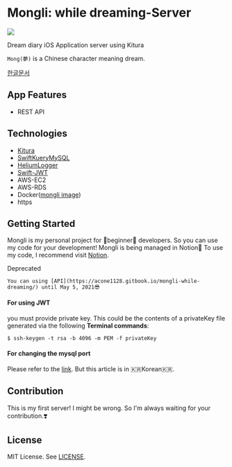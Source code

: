 # Mongli: while dreaming-Server

![](https://user-images.githubusercontent.com/45457678/70604680-66691680-1c3c-11ea-9956-d5d4afc98d18.png)

Dream diary iOS Application server using Kitura

`Mong(夢)` is a Chinese character meaning dream.

[한글문서](https://github.com/DAEUN28/Mongli-Server/blob/master/README-KR.md)



## App Features

- REST API



## Technologies

- [Kitura](https://www.kitura.io)
- [SwiftKueryMySQL](https://github.com/IBM-Swift/SwiftKueryMySQL)
- [HeliumLogger](https://github.com/IBM-Swift/HeliumLogger)
- [Swift-JWT](https://github.com/IBM-Swift/Swift-JWT)
- AWS-EC2
- AWS-RDS
- Docker([mongli image](https://hub.docker.com/repository/docker/daeun28/mongli/general))
- https



## Getting Started

Mongli is my personal project for 🌱beginner🌱 developers.
So you can use my code for your development!
Mongli is being managed in Notion📝
To use my code, I recommend visit [Notion](https://www.notion.so/mongli/Mongli-while-dreaming-73d75833c8b44438911e7e360e5cb8b6).

Deprecated
```
You can using [API](https://acone1128.gitbook.io/mongli-while-dreaming/) until May 5, 2021😎
```



#### For using JWT

you must provide private key. This could be the contents of a privateKey file generated via the following **Terminal commands**:

```
$ ssh-keygen -t rsa -b 4096 -m PEM -f privateKey
```



#### For changing the mysql port

Please refer to the [link](https://daeun28.github.io/삽질일기/post13/).
But this article is in 🇰🇷Korean🇰🇷.



## Contribution

This is my first server! I might be wrong. So I'm always waiting for your contribution.❣️ 



## License

MIT License. See [LICENSE](https://github.com/DAEUN28/Mongli-Server/blob/master/LICENSE).
